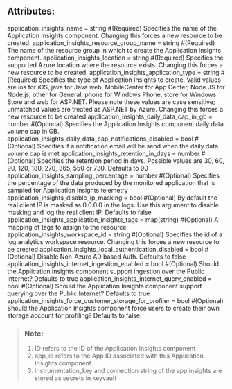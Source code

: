 ## Attributes:
 application_insights_name                                     = string      #(Required) Specifies the name of the Application Insights component. Changing this forces a new resource to be created.
    application_insights_resource_group_name                   = string      #(Required) The name of the resource group in which to create the Application Insights component.
    application_insights_location                              = string      #(Required) Specifies the supported Azure location where the resource exists. Changing this forces a new resource to be created.
    application_insights_application_type                      = string      #(Required) Specifies the type of Application Insights to create. Valid values are ios for iOS, java for Java web, MobileCenter for App Center, Node.JS for Node.js, other for General, phone for Windows Phone, store for Windows Store and web for ASP.NET. Please note these values are case sensitive; unmatched values are treated as ASP.NET by Azure. Changing this forces a new resource to be created
    application_insights_daily_data_cap_in_gb                  = number      #(Optional) Specifies the Application Insights component daily data volume cap in GB.  
    application_insights_daily_data_cap_notifications_disabled = bool      #(Optional) Specifies if a notification email will be send when the daily data volume cap is met
    application_insights_retention_in_days                     = number      #(Optional) Specifies the retention period in days. Possible values are 30, 60, 90, 120, 180, 270, 365, 550 or 730. Defaults to 90
    application_insights_sampling_percentage                   = number      #(Optional) Specifies the percentage of the data produced by the monitored application that is sampled for Application Insights telemetry
    application_insights_disable_ip_masking                    = bool        #(Optional) By default the real client IP is masked as 0.0.0.0 in the logs. Use this argument to disable masking and log the real client IP. Defaults to false
    application_insights_application_insights_tags             = map(string) #(Optional) A mapping of tags to assign to the resource
    application_insights_workspace_id                          = string      #(Optional) Specifies the id of a log analytics workspace resource. Changing this forces a new resource to be created
    application_insights_local_authentication_disabled         = bool        #(Optional) Disable Non-Azure AD based Auth. Defaults to false
    application_insights_internet_ingestion_enabled            = bool        #(Optional) Should the Application Insights component support ingestion over the Public Internet? Defaults to true
    application_insights_internet_query_enabled                = bool        #(Optional) Should the Application Insights component support querying over the Public Internet? Defaults to true
    application_insights_force_customer_storage_for_profiler   = bool        #(Optional) Should the Application Insights component force users to create their own storage account for profiling? Defaults to false. 

>### Note: ###
>1. ID refers to the ID of the Application Insights component
>2. app_id refers to the App ID associated with this Application Insights component
>3. instrumentation_key and connection string of the app insights are stored as secrets in keyvault